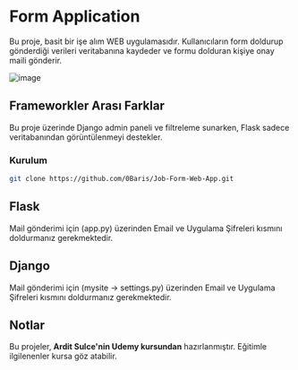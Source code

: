 # Form Application

Bu proje, basit bir işe alım WEB uygulamasıdır. Kullanıcıların form doldurup gönderdiği verileri veritabanına kaydeder ve formu dolduran kişiye onay maili gönderir.

![image](https://github.com/user-attachments/assets/942f7ad3-268e-48ca-9356-0d55971d37ef)


## Frameworkler Arası Farklar

Bu proje üzerinde Django admin paneli ve filtreleme sunarken, Flask sadece veritabanından görüntülenmeyi destekler.

### Kurulum

```bash
git clone https://github.com/0Baris/Job-Form-Web-App.git
```

## Flask

Mail gönderimi için (app.py) üzerinden Email ve Uygulama Şifreleri kısmını doldurmanız gerekmektedir.

## Django

Mail gönderimi için (mysite -> settings.py) üzerinden Email ve Uygulama Şifreleri kısmını doldurmanız gerekmektedir.

## Notlar

Bu projeler, **Ardit Sulce'nin Udemy kursundan** hazırlanmıştır. Eğitimle ilgilenenler kursa göz atabilir.
